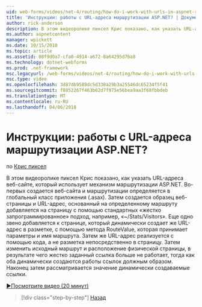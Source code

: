 ```yaml
---
uid: web-forms/videos/net-4/routing/how-do-i-work-with-urls-in-aspnet-routing
title: 'Инструкции: работы с URL-адреса маршрутизации ASP.NET? | Документы Майкрософт'
author: rick-anderson
description: В этом видеоролике пиксел Крис показано, как указать URL-адреса веб-сайте, который использует механизм маршрутизации ASP.NET. Во-первых создается веб-узел и маршрутизации определяется в ГК...
ms.author: aspnetcontent
manager: wpickett
ms.date: 10/15/2010
ms.topic: article
ms.assetid: 08f9d0a7-cfa0-4914-a672-8a64295d7ba8
ms.technology: dotnet-webforms
ms.prod: .net-framework
msc.legacyurl: /web-forms/videos/net-4/routing/how-do-i-work-with-urls-in-aspnet-routing
msc.type: video
ms.openlocfilehash: 3d87db9589dc5d330a29b3a25546dc65234f5f41
ms.sourcegitcommit: f8852267f463b62d7f975e56bea9aa3f68fbbdeb
ms.translationtype: MT
ms.contentlocale: ru-RU
ms.lasthandoff: 04/06/2018
---
```

<a name="how-do-i-work-with-urls-in-aspnet-routing"></a>Инструкции: работы с URL-адреса маршрутизации ASP.NET?
====================
по [Крис пиксел](https://twitter.com/chrispels)

В этом видеоролике пиксел Крис показано, как указать URL-адреса веб-сайте, который использует механизм маршрутизации ASP.NET. Во-первых создается веб-сайта и маршрутизации определяется в глобальный класс приложения (.asax). Затем создается образец веб-страницы и URL-адрес, основанный на определенному маршруту добавляется на страницу с помощью стандартных «жестко запрограммированное» подход, например, «~/Stats/Visitors». Еще одно звено добавляется к странице, который динамически создает же URL-адрес в разметке, с помощью метода RouteValue, которая принимает параметры и имя маршрута. Затем же URL-адрес реализуется с помощью кода, а не разметка непосредственно в страницу. Затем изменить исходный маршрут и расположение физической страницы, в результате чего жестко заданный ссылка больше не работает, тогда как оба динамически создаются работы ссылок должным образом. Наконец затем рассматривается значение динамически создаваемые ссылки.

[&#9654;Посмотрите видео (20 минут)](https://channel9.msdn.com/Blogs/ASP-NET-Site-Videos/how-do-i-work-with-urls-in-aspnet-routing)

> [!div class="step-by-step"]
> [Назад](how-do-i-use-routing-with-aspnet-web-forms.md)
